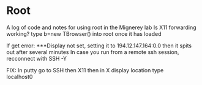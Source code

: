 # Root
A log of code and notes for using root in the Mignerey lab
Is X11 forwarding working?
type b=new TBrowser() into root once it has loaded


If get error:
***Display not set, setting it to 194.12.147.164:0.0
then it spits out after several minutes In case you run from a remote ssh session, recconnect with SSH -Y

FIX: 
In putty go to SSH then X11
then in X display location type    
localhost0

